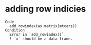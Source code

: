 # adding row indicies

    Code
      add_rowindex(as.matrix(mtcars))
    Condition
      Error in `add_rowindex()`:
      ! `x` should be a data frame.

